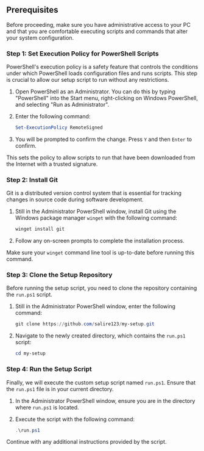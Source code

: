 
## Prerequisites

Before proceeding, make sure you have administrative access to your PC and that you are comfortable executing scripts and commands that alter your system configuration.

### Step 1: Set Execution Policy for PowerShell Scripts

PowerShell's execution policy is a safety feature that controls the conditions under which PowerShell loads configuration files and runs scripts. This step is crucial to allow our setup script to run without any restrictions.

1. Open PowerShell as an Administrator. You can do this by typing "PowerShell" into the Start menu, right-clicking on Windows PowerShell, and selecting "Run as Administrator".
2. Enter the following command:

   ```powershell
   Set-ExecutionPolicy RemoteSigned
   ```

3. You will be prompted to confirm the change. Press `Y` and then `Enter` to confirm.

This sets the policy to allow scripts to run that have been downloaded from the Internet with a trusted signature.

### Step 2: Install Git

Git is a distributed version control system that is essential for tracking changes in source code during software development.

1. Still in the Administrator PowerShell window, install Git using the Windows package manager `winget` with the following command:

   ```powershell
   winget install git
   ```

2. Follow any on-screen prompts to complete the installation process.

Make sure your `winget` command line tool is up-to-date before running this command.

### Step 3: Clone the Setup Repository

Before running the setup script, you need to clone the repository containing the `run.ps1` script.

1. Still in the Administrator PowerShell window, enter the following command:

   ```powershell
   git clone https://github.com/salire123/my-setup.git
   ```

2. Navigate to the newly created directory, which contains the `run.ps1` script:

   ```powershell
   cd my-setup
   ```

### Step 4: Run the Setup Script

Finally, we will execute the custom setup script named `run.ps1`. Ensure that the `run.ps1` file is in your current directory.

1. In the Administrator PowerShell window, ensure you are in the directory where `run.ps1` is located.
2. Execute the script with the following command:

   ```powershell
   .\run.ps1
   ```

Continue with any additional instructions provided by the script.


